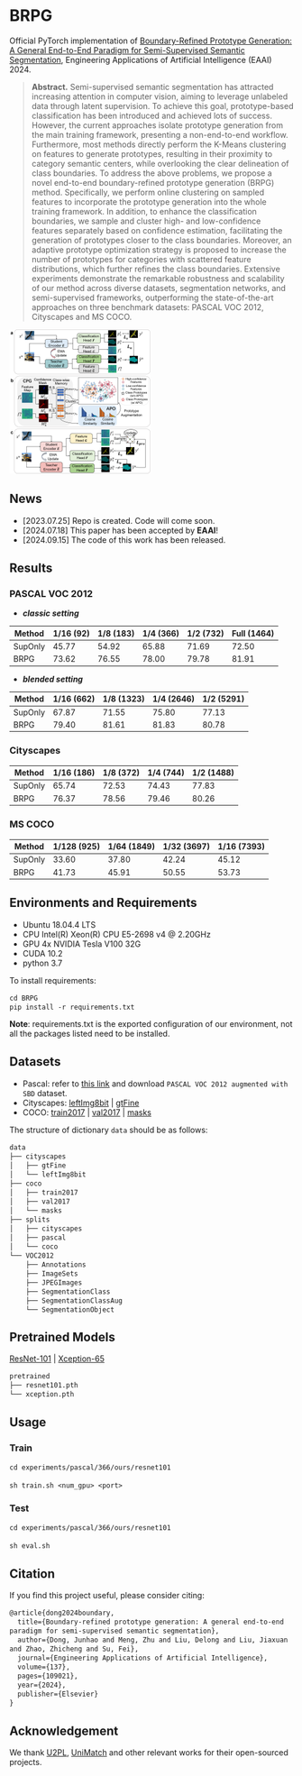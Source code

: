 # BRPG
Official PyTorch implementation of  [Boundary-Refined Prototype Generation: A General End-to-End Paradigm for Semi-Supervised Semantic Segmentation](https://arxiv.org/abs/2307.10097v2), Engineering Applications of Artificial Intelligence (EAAI) 2024.

> **Abstract.** Semi-supervised semantic segmentation has attracted increasing attention in computer vision, aiming to leverage unlabeled data through latent supervision. To achieve this goal, prototype-based classification has been introduced and achieved lots of success. However, the current approaches isolate prototype generation from the main training framework, presenting a non-end-to-end workflow. Furthermore, most methods directly perform the K-Means clustering on features to generate prototypes, resulting in their proximity to category semantic centers, while overlooking the clear delineation of class boundaries. To address the above problems, we propose a novel end-to-end boundary-refined prototype generation (BRPG) method. Specifically, we perform online clustering on sampled features to incorporate the prototype generation into the whole training framework. In addition, to enhance the classification boundaries, we sample and cluster high- and low-confidence features separately based on confidence estimation, facilitating the generation of prototypes closer to the class boundaries. Moreover, an adaptive prototype optimization strategy is proposed to increase the number of prototypes for categories with scattered feature distributions, which further refines the class boundaries. Extensive experiments demonstrate the remarkable robustness and scalability of our method across diverse datasets, segmentation networks, and semi-supervised frameworks, outperforming the state-of-the-art approaches on three benchmark datasets: PASCAL VOC 2012, Cityscapes and MS COCO. 

<img src="img/pipeline.png" alt="fig-method-new" style="zoom: 25%;" />

## News

* [2023.07.25] Repo is created. Code will come soon.
* [2024.07.18] This paper has been accepted by **EAAI**!
* [2024.09.15] The code of this work has been released.

## Results

### PASCAL VOC 2012

* ***classic setting***

| Method  | 1/16 (92) | 1/8 (183) | 1/4 (366) | 1/2 (732) | Full (1464) |
| ------- | --------- | --------- | --------- | --------- | ----------- |
| SupOnly | 45.77     | 54.92     | 65.88     | 71.69     | 72.50       |
| BRPG    | 73.62     | 76.55     | 78.00     | 79.78     | 81.91       |

* ***blended setting***

| Method  | 1/16 (662) | 1/8 (1323) | 1/4 (2646) | 1/2 (5291) |
| ------- | ---------- | ---------- | ---------- | ---------- |
| SupOnly | 67.87      | 71.55      | 75.80      | 77.13      |
| BRPG    | 79.40      | 81.61      | 81.83      | 80.78      |

### Cityscapes

| Method  | 1/16 (186) | 1/8 (372) | 1/4 (744) | 1/2 (1488) |
| ------- | ---------- | --------- | --------- | ---------- |
| SupOnly | 65.74      | 72.53     | 74.43     | 77.83      |
| BRPG    | 76.37      | 78.56     | 79.46     | 80.26      |

### MS COCO

| Method  | 1/128  (925) | 1/64 (1849) | 1/32 (3697) | 1/16 (7393) |
| ------- | ------------ | ----------- | ----------- | ----------- |
| SupOnly | 33.60        | 37.80       | 42.24       | 45.12       |
| BRPG    | 41.73        | 45.91       | 50.55       | 53.73       |

## Environments and Requirements

- Ubuntu 18.04.4 LTS
- CPU Intel(R) Xeon(R) CPU E5-2698 v4 @ 2.20GHz
- GPU 4x NVIDIA Tesla V100 32G
- CUDA 10.2
- python 3.7

To install requirements:

```
cd BRPG
pip install -r requirements.txt
```

**Note**: requirements.txt is the exported configuration of our environment, not all the packages listed need to be installed.

## Datasets

- Pascal: refer to [this link](https://github.com/zhixuanli/segmentation-paper-reading-notes/blob/master/others/Summary%20of%20the%20semantic%20segmentation%20datasets.md) and download `PASCAL VOC 2012 augmented with SBD` dataset.
- Cityscapes: [leftImg8bit](https://www.cityscapes-dataset.com/file-handling/?packageID=3) | [gtFine](https://drive.google.com/file/d/1E_27g9tuHm6baBqcA7jct_jqcGA89QPm/view?usp=sharing)
- COCO: [train2017](http://images.cocodataset.org/zips/train2017.zip) | [val2017](http://images.cocodataset.org/zips/val2017.zip) | [masks](https://drive.google.com/file/d/166xLerzEEIbU7Mt1UGut-3-VN41FMUb1/view?usp=sharing)

The structure of dictionary `data` should be as follows:

```
data
├── cityscapes
│   ├── gtFine
│   └── leftImg8bit
├── coco
│   ├── train2017
│   ├── val2017
│   └── masks
├── splits
│   ├── cityscapes
│   ├── pascal
│   └── coco
└── VOC2012
    ├── Annotations
    ├── ImageSets
    ├── JPEGImages
    ├── SegmentationClass
    ├── SegmentationClassAug
    └── SegmentationObject
```

## Pretrained Models

[ResNet-101](https://drive.google.com/file/d/1nzSX8bX3zoRREn6WnoEeAPbKYPPOa-3Y/view?usp=sharing) | [Xception-65](https://drive.google.com/open?id=1_j_mE07tiV24xXOJw4XDze0-a0NAhNVi)

```
pretrained
├── resnet101.pth
└── xception.pth
```

## Usage

### Train

```
cd experiments/pascal/366/ours/resnet101

sh train.sh <num_gpu> <port>
```

### Test

```
cd experiments/pascal/366/ours/resnet101

sh eval.sh
```

## Citation

If you find this project useful, please consider citing:

```
@article{dong2024boundary,
  title={Boundary-refined prototype generation: A general end-to-end paradigm for semi-supervised semantic segmentation},
  author={Dong, Junhao and Meng, Zhu and Liu, Delong and Liu, Jiaxuan and Zhao, Zhicheng and Su, Fei},
  journal={Engineering Applications of Artificial Intelligence},
  volume={137},
  pages={109021},
  year={2024},
  publisher={Elsevier}
}
```

## Acknowledgement

We thank [U2PL](https://github.com/Haochen-Wang409/U2PL), [UniMatch](https://github.com/LiheYoung/UniMatch) and other relevant works for their open-sourced projects.
